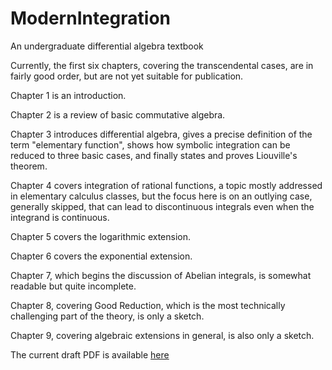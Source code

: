 # ModernIntegration
An undergraduate differential algebra textbook

Currently, the first six chapters, covering the transcendental cases, are in fairly good order,
but are not yet suitable for publication.

Chapter 1 is an introduction.

Chapter 2 is a review of basic commutative algebra.

Chapter 3 introduces differential algebra, gives a precise definition of
the term "elementary function", shows how symbolic integration can be
reduced to three basic cases, and finally states and proves Liouville's theorem.

Chapter 4 covers integration of rational functions, a topic mostly addressed in elementary
calculus classes, but the focus here is on an outlying case, generally skipped, that
can lead to discontinuous integrals even when the integrand is continuous.

Chapter 5 covers the logarithmic extension.

Chapter 6 covers the exponential extension.

Chapter 7, which begins the discussion of Abelian integrals, is somewhat readable but quite incomplete.

Chapter 8, covering Good Reduction, which is the most technically challenging part of the theory,
is only a sketch.

Chapter 9, covering algebraic extensions in general, is also only a sketch.

The current draft PDF is available [here](http://www.freesoft.org/ModernIntegration/ModernIntegration.pdf)
